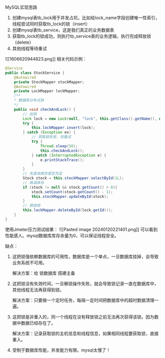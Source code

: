 MySQL实现思路
1. 创建mysql表tb_lock用于并发占坑，比如给lock_name字段创建唯一性索引，线程尝试同时获取tb_lock的锁（insert）
2. 创建mysql表tb_service，这是我们真正的业务数据表
3. 获取tb_lock的锁成功，则执行tb_service表的业务逻辑，执行完成释放锁（delete）
4. 其他线程等待重试

![[1606620944823.png]]
相关代码示例：
```java
@Service
public class StockService {
	@Autowired
	private StockMapper stockMapper;
	@Autowired
	private LockMapper lockMapper;
	/**
	* 数据库分布式锁
	*/
	public void checkAndLock() {
		// 加锁
		Lock lock = new Lock(null, "lock", this.getClass().getName(), new Date(), null);
		try {
			this.lockMapper.insert(lock);
		} catch (Exception ex) {
			// 获取锁失败，则重试
			try {
				Thread.sleep(50);
				this.checkAndLock();
			} catch (InterruptedException e) {
				e.printStackTrace();
			}
		}
		// 先查询库存是否充足
		Stock stock = this.stockMapper.selectById(1L);
		// 再减库存
		if (stock != null && stock.getCount() > 0){
			stock.setCount(stock.getCount() - 1);
			this.stockMapper.updateById(stock);
		}
		// 释放锁
		this.lockMapper.deleteById(lock.getId());
	}
}
```
使用Jmeter压力测试结果：
![[Pasted image 20240120221401.png]]
可以看到性能感人。mysql数据库库存余量为0，可以保证线程安全。


缺点：
1. 这把锁强依赖数据库的可用性，数据库是一个单点，一旦数据库挂掉，会导致业务系统不可用。
    
    解决方案：给 锁数据库 搭建主备
    
2. 这把锁没有失效时间，一旦解锁操作失败，就会导致锁记录一直在数据库中，其他线程无法再获得到锁。
    
    解决方案：只要做一个定时任务，每隔一定时间把数据库中的超时数据清理一遍。
    
3. 这把锁是非重入的，同一个线程在没有释放锁之前无法再次获得该锁。因为数据中数据已经存在了。
    
    解决方案：记录获取锁的主机信息和线程信息，如果相同线程要获取锁，直接重入。
    
4. 受制于数据库性能，并发能力有限。mysql太慢了！